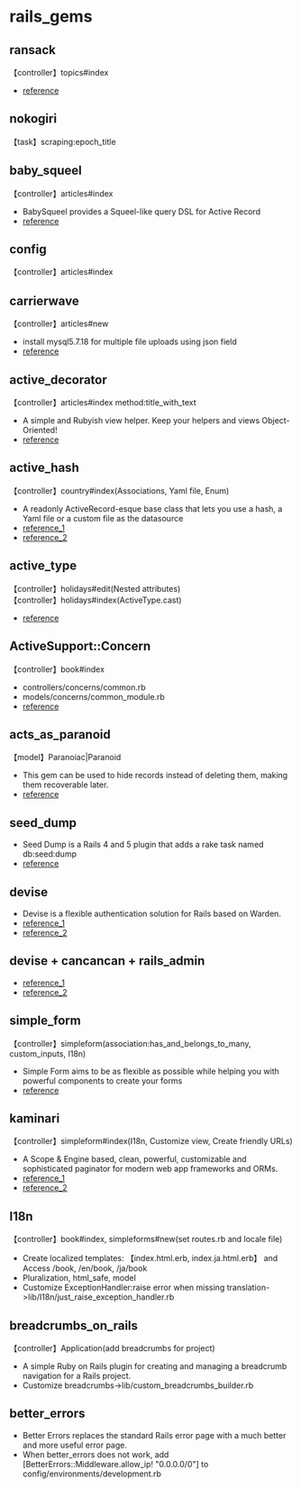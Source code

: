 # rails_gems

## ransack

【controller】topics#index

* [reference](http://qiita.com/LuckOfWise/items/e020e896e71d47d0c6a4)  

## nokogiri

【task】scraping:epoch_title

## baby_squeel

【controller】articles#index

* BabySqueel provides a Squeel-like query DSL for Active Record  
* [reference](https://github.com/rzane/baby_squeel)  

## config

【controller】articles#index

## carrierwave

【controller】articles#new

* install mysql5.7.18 for multiple file uploads using json field
* [reference](https://github.com/carrierwaveuploader/carrierwave)

## active_decorator

【controller】articles#index method:title_with_text  

* A simple and Rubyish view helper. Keep your helpers and views Object-Oriented!  
* [reference](https://github.com/amatsuda/active_decorator)

## active_hash 

【controller】country#index(Associations, Yaml file, Enum)  

* A readonly ActiveRecord-esque base class that lets you use a hash, a Yaml file or a custom file as the datasource   
* [reference_1](http://kotatu.org/blog/2014/10/09/active-hash-gem/)   
* [reference_2](https://github.com/zilkey/active_hash)  

## active_type

【controller】holidays#edit(Nested attributes)   
【controller】holidays#index(ActiveType.cast)  

* [reference](https://github.com/makandra/active_type)

## ActiveSupport::Concern

【controller】book#index

* controllers/concerns/common.rb    
* models/concerns/common_module.rb
* [reference](http://qiita.com/shizuma/items/ae6ecb85615f74444693)  

## acts_as_paranoid

【model】Paranoiac|Paranoid  

* This gem can be used to hide records instead of deleting them, making them recoverable later.  
* [reference](https://github.com/ActsAsParanoid/acts_as_paranoid)  

## seed_dump

* Seed Dump is a Rails 4 and 5 plugin that adds a rake task named db:seed:dump
* [reference](https://github.com/rroblak/seed_dump)  

## devise

* Devise is a flexible authentication solution for Rails based on Warden.
* [reference_1](http://qiita.com/Salinger/items/873e3c667462746ae707)
* [reference_2](http://ruby-rails.hatenadiary.com/entry/20140804/1407168000)

## devise + cancancan + rails_admin

* [reference_1](http://mdsgn.me/ruby-on-rails/cancancan%E3%81%A8rails_admin/)
* [reference_2](http://d.hatena.ne.jp/htz/20140718/1405690417)

## simple_form

【controller】simpleform(association:has_and_belongs_to_many, custom_inputs, I18n)   

* Simple Form aims to be as flexible as possible while helping you with powerful components to create your forms  
* [reference](https://github.com/plataformatec/simple_form)

## kaminari

【controller】simpleform#index(I18n, Customize view, Create friendly URLs)  

* A Scope & Engine based, clean, powerful, customizable and sophisticated paginator for modern web app frameworks and ORMs.   
* [reference_1](http://ruby-rails.hatenadiary.com/entry/20141113/1415874683)
* [reference_2](https://github.com/kaminari/kaminari)

## I18n

【controller】book#index, simpleforms#new(set routes.rb and locale file) 

* Create localized templates: 【index.html.erb, index.ja.html.erb】 and Access /book, /en/book, /ja/book
* Pluralization, html_safe, model 
* Customize ExceptionHandler:raise error when missing translation->lib/I18n/just_raise_exception_handler.rb

## breadcrumbs_on_rails

【controller】Application(add breadcrumbs for project)  

* A simple Ruby on Rails plugin for creating and managing a breadcrumb navigation for a Rails project. 
* Customize breadcrumbs->lib/custom_breadcrumbs_builder.rb

## better_errors

* Better Errors replaces the standard Rails error page with a much better and more useful error page.
* When better_errors does not work, add [BetterErrors::Middleware.allow_ip! "0.0.0.0/0"] to config/environments/development.rb